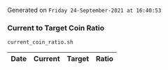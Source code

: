 Generated on `Friday 24-September-2021 at 16:40:53`

### Current to Target Coin Ratio
`current_coin_ratio.sh`

Date|Current|Target|Ratio
---|---|---|---
